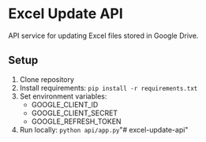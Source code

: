 # Excel Update API

API service for updating Excel files stored in Google Drive.

## Setup
1. Clone repository
2. Install requirements: `pip install -r requirements.txt`
3. Set environment variables:
   - GOOGLE_CLIENT_ID
   - GOOGLE_CLIENT_SECRET
   - GOOGLE_REFRESH_TOKEN
4. Run locally: `python api/app.py`"# excel-update-api" 
